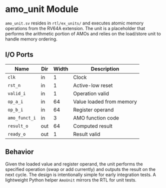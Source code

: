 # amo_unit Module

`amo_unit.sv` resides in `rtl/ex_units/` and executes atomic memory
operations from the RV64A extension. The unit is a placeholder that
performs the arithmetic portion of AMOs and relies on the load/store
unit to handle memory ordering.

## I/O Ports

| Name | Dir | Width | Description |
|------|-----|-------|-------------|
| `clk` | in | 1 | Clock |
| `rst_n` | in | 1 | Active-low reset |
| `valid_i` | in | 1 | Operation valid |
| `op_a_i` | in | 64 | Value loaded from memory |
| `op_b_i` | in | 64 | Register operand |
| `amo_funct_i` | in | 3 | AMO function code |
| `result_o` | out | 64 | Computed result |
| `ready_o` | out | 1 | Result valid |

## Behavior

Given the loaded value and register operand, the unit performs the
specified operation (swap or add currently) and outputs the result on
the next cycle. The design is intentionally simple for early
integration tests.
A lightweight Python helper `AmoUnit` mirrors the RTL for unit tests.
